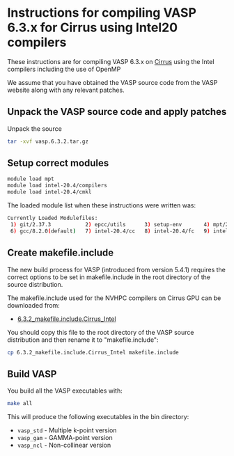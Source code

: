 Instructions for compiling VASP 6.3.x for Cirrus using Intel20 compilers
==========================================================================

These instructions are for compiling VASP 6.3.x on [Cirrus](https://www.cirrus.ac.uk)
using the Intel compilers including the use of OpenMP

We assume that you have obtained the VASP source code from the VASP website along
with any relevant patches.

Unpack the VASP source code and apply patches
---------------------------------------------

Unpack the source

```bash
tar -xvf vasp.6.3.2.tar.gz
```

Setup correct modules
---------------------

```bash
module load mpt
module load intel-20.4/compilers
module load intel-20.4/cmkl
```

The loaded module list when these instructions were written was:

```bash
Currently Loaded Modulefiles:
 1) git/2.37.3           2) epcc/utils      3) setup-env       4) mpt/2.25              5) intel-license
 6) gcc/8.2.0(default)   7) intel-20.4/cc   8) intel-20.4/fc   9) intel-20.4/compilers  10) intel-20.4/cmkl
```

Create makefile.include
-----------------------

The new build process for VASP (introduced from version 5.4.1) requires the
correct options to be set in makefile.include in the root directory of the
source distribution.

The makefile.include used for the NVHPC compilers on Cirrus GPU can be downloaded from:

* [6.3.2_makefile.include.Cirrus_Intel](6.3.2_makefile.include.Cirrus_Intel)

You should copy this file to the root directory of the VASP source distribution
and then rename it to "makefile.include":

```bash
cp 6.3.2_makefile.include.Cirrus_Intel makefile.include
```

Build VASP
----------

You build all the VASP executables with:

```bash
make all
```

This will produce the following executables in the bin directory:

* `vasp_std` - Multiple k-point version
* `vasp_gam` - GAMMA-point version
* `vasp_ncl` - Non-collinear version



